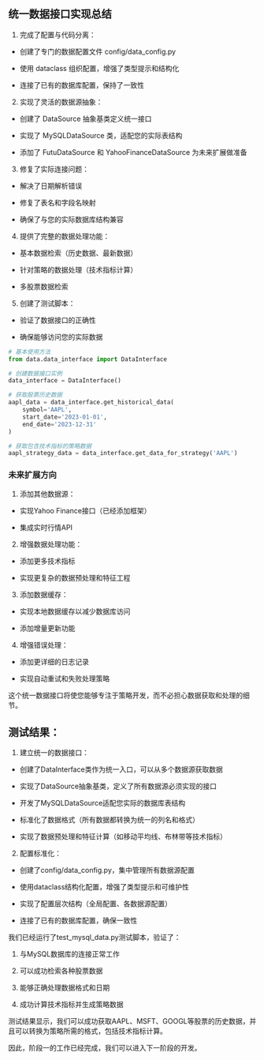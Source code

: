 ## 统一数据接口实现总结

1. 完成了配置与代码分离：

- 创建了专门的数据配置文件 config/data_config.py

- 使用 dataclass 组织配置，增强了类型提示和结构化

- 连接了已有的数据库配置，保持了一致性

2. 实现了灵活的数据源抽象：

- 创建了 DataSource 抽象基类定义统一接口

- 实现了 MySQLDataSource 类，适配您的实际表结构

- 添加了 FutuDataSource 和 YahooFinanceDataSource 为未来扩展做准备

3. 修复了实际连接问题：

- 解决了日期解析错误

- 修复了表名和字段名映射

- 确保了与您的实际数据库结构兼容

4. 提供了完整的数据处理功能：

- 基本数据检索（历史数据、最新数据）

- 针对策略的数据处理（技术指标计算）

- 多股票数据检索

5. 创建了测试脚本：

- 验证了数据接口的正确性

- 确保能够访问您的实际数据

```python
# 基本使用方法
from data.data_interface import DataInterface

# 创建数据接口实例
data_interface = DataInterface()

# 获取股票历史数据
aapl_data = data_interface.get_historical_data(
    symbol='AAPL',
    start_date='2023-01-01',
    end_date='2023-12-31'
)

# 获取包含技术指标的策略数据
aapl_strategy_data = data_interface.get_data_for_strategy('AAPL')
```



### 未来扩展方向

1. 添加其他数据源：

- 实现Yahoo Finance接口（已经添加框架）

- 集成实时行情API

2. 增强数据处理功能：

- 添加更多技术指标

- 实现更复杂的数据预处理和特征工程

3. 添加数据缓存：

- 实现本地数据缓存以减少数据库访问

- 添加增量更新功能

4. 增强错误处理：

- 添加更详细的日志记录

- 实现自动重试和失败处理策略

这个统一数据接口将使您能够专注于策略开发，而不必担心数据获取和处理的细节。



## 测试结果：

1. 建立统一的数据接口：

- 创建了DataInterface类作为统一入口，可以从多个数据源获取数据

- 实现了DataSource抽象基类，定义了所有数据源必须实现的接口

- 开发了MySQLDataSource适配您实际的数据库表结构

- 标准化了数据格式（所有数据都转换为统一的列名和格式）

- 实现了数据预处理和特征计算（如移动平均线、布林带等技术指标）

2. 配置标准化：

- 创建了config/data_config.py，集中管理所有数据源配置

- 使用dataclass结构化配置，增强了类型提示和可维护性

- 实现了配置层次结构（全局配置、各数据源配置）

- 连接了已有的数据库配置，确保一致性



我们已经运行了test_mysql_data.py测试脚本，验证了：

1. 与MySQL数据库的连接正常工作

1. 可以成功检索各种股票数据

1. 能够正确处理数据格式和日期

1. 成功计算技术指标并生成策略数据

测试结果显示，我们可以成功获取AAPL、MSFT、GOOGL等股票的历史数据，并且可以转换为策略所需的格式，包括技术指标计算。

因此，阶段一的工作已经完成，我们可以进入下一阶段的开发。
